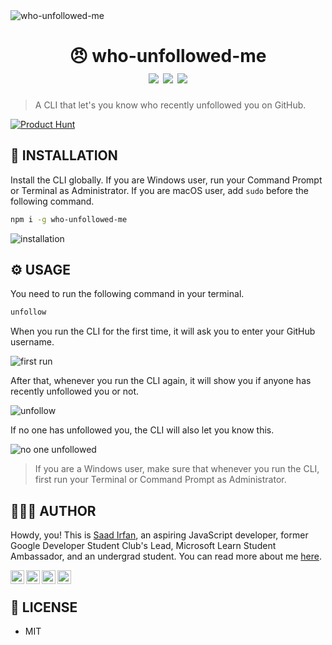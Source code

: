 <img src="https://i.imgur.com/1pU4G0r.png" alt="who-unfollowed-me">

<div align="center">
	<h1>😠 who-unfollowed-me<br>
	<img src="https://img.shields.io/npm/l/who-unfollowed-me?color=8A2BE2">
	<img src="https://img.shields.io/npm/v/who-unfollowed-me?color=8A2BE2">
	<img src="https://img.shields.io/npm/dt/who-unfollowed-me?color=8A2BE2">
	</h1>
</div>

> A CLI that let's you know who recently unfollowed you on GitHub.

[![Product Hunt](https://api.producthunt.com/widgets/embed-image/v1/featured.svg?post_id=247477&theme=dark)](https://www.producthunt.com/posts/who-unfollowed-me-github?utm_source=badge-featured&utm_medium=badge&utm_souce=badge-who-unfollowed-me-github)

## 🎩 INSTALLATION

Install the CLI globally. If you are Windows user, run your Command Prompt or Terminal as Administrator. If you are macOS user, add `sudo` before the following command.

```sh
npm i -g who-unfollowed-me
```

<img src="https://i.imgur.com/i33PNf9.png" alt="installation">

## ⚙️ USAGE

You need to run the following command in your terminal.

```sh
unfollow
```

When you run the CLI for the first time, it will ask you to enter your GitHub username.

<img src="https://i.imgur.com/sD3XDrO.png" alt="first run">

After that, whenever you run the CLI again, it will show you if anyone has recently unfollowed you or not.

<img src="https://i.imgur.com/09T4YKq.png" alt="unfollow">

If no one has unfollowed you, the CLI will also let you know this.

<img src="https://i.imgur.com/jgwh4yN.png" alt="no one unfollowed">

> If you are a Windows user, make sure that whenever you run the CLI, first run your Terminal or Command Prompt as Administrator.

## 👨🏻‍💻 AUTHOR

Howdy, you! This is [Saad Irfan](http://msaad.dev/), an aspiring JavaScript developer, former Google Developer Student Club's Lead, Microsoft Learn Student Ambassador, and an undergrad student. You can read more about me [here](https://github.com/msaaddev/msaaddev).

<div>
<a href="https://twitter.com/msaaddev">
  <img align="left" alt="Saad Irfan | Twitter" width="22px" src="https://cdn.jsdelivr.net/npm/simple-icons@v3/icons/twitter.svg" />
</a>
<a href="https://www.linkedin.com/in/msaaddev/">
  <img align="left" alt="Saad's LinkdeIN" width="22px" src="https://cdn.jsdelivr.net/npm/simple-icons@v3/icons/linkedin.svg" />
</a>
<a href="https://www.facebook.com/msaaddev/">
  <img align="left" alt="Saad's Facebook" width="22px" src="https://cdn.jsdelivr.net/npm/simple-icons@v3/icons/facebook.svg" />
</a>
<a href="https://www.instagram.com/msaaddev">
  <img align="left" alt="Saad's instagram" width="22px" src="https://cdn.jsdelivr.net/npm/simple-icons@v3/icons/instagram.svg" />
</a>
</div>
<br>

## 🔑 LICENSE

- MIT
